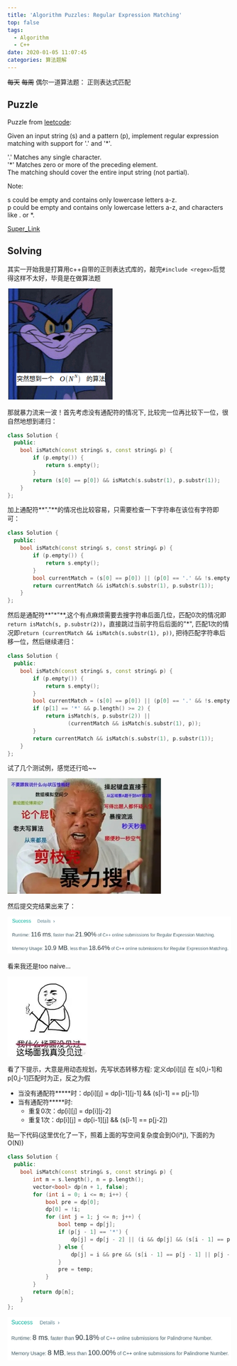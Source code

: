 ```yaml
---
title: 'Algorithm Puzzles: Regular Expression Matching'
top: false
tags:
  - Algorithm
  - C++
date: 2020-01-05 11:07:45
categories: 算法题解
---
```

~~每天~~ ~~每周~~ 偶尔一道算法题： 正则表达式匹配
<!--more-->

## Puzzle
Puzzle from [leetcode](https://leetcode.com):

Given an input string (s) and a pattern (p), implement regular expression matching with support for '.' and '*'.

'.' Matches any single character.<br>
'*' Matches zero or more of the preceding element.<br>
The matching should cover the entire input string (not partial).

Note:

s could be empty and contains only lowercase letters a-z.<br>
p could be empty and contains only lowercase letters a-z, and characters like . or *.

[Super_Link](http://lzqblog.top)

## Solving
其实一开始我是打算用c++自带的正则表达式库的，敲完`#include <regex>`后觉得这样不太好，毕竟是在做算法题

![](Algorithm-Puzzles-Regular-Expression-Matching/Onn.png)

那就暴力流来一波！首先考虑没有通配符的情况下, 比较完一位再比较下一位，很自然地想到递归：
```cpp
class Solution {
  public:
    bool isMatch(const string& s, const string& p) {
        if (p.empty()) {
            return s.empty();
        }
        return (s[0] == p[0]) && isMatch(s.substr(1), p.substr(1));
    }
};
```

加上通配符**"."**的情况也比较容易，只需要检查一下字符串在该位有字符即可：
```cpp
class Solution {
  public:
    bool isMatch(const string& s, const string& p) {
        if (p.empty()) {
            return s.empty();
        }
        bool currentMatch = (s[0] == p[0]) || (p[0] == '.' && !s.empty());
        return currentMatch && isMatch(s.substr(1), p.substr(1));
    }
};
```

然后是通配符**"\*"**,这个有点麻烦需要去搜字符串后面几位，匹配0次的情况即`return isMatch(s, p.substr(2))`，直接跳过当前字符后后面的"*", 匹配1次的情况即`return (currentMatch && isMatch(s.substr(1), p))`, 把待匹配字符串后移一位，然后继续递归：
```cpp
class Solution {
  public:
    bool isMatch(const string& s, const string& p) {
        if (p.empty()) {
            return s.empty();
        }
        bool currentMatch = (s[0] == p[0]) || (p[0] == '.' && !s.empty());
        if (p[1] == '*' && p.length() >= 2) {
            return isMatch(s, p.substr(2)) ||
                   (currentMatch && isMatch(s.substr(1), p));
        }
        return currentMatch && isMatch(s.substr(1), p.substr(1));
    }
};
```
试了几个测试例，感觉还行哈~~

![](Algorithm-Puzzles-Regular-Expression-Matching/baoli.jpg)

然后提交完结果出来了：

![](Algorithm-Puzzles-Regular-Expression-Matching/s1.png)

看来我还是too naive...

![](Algorithm-Puzzles-Regular-Expression-Matching/meijianguo.jpeg)

看了下提示，大意是用动态规划，先写状态转移方程:
定义dp[i][j] 在 s[0,i-1]和p[0,j-1]匹配时为正，反之为假
- 当没有通配符**\***时：dp[i][j] = dp[i-1][j-1] && (s[i-1] == p[j-1])
- 当有通配符**\***时:
  - 重复0次：dp[i][j] = dp[i][j-2]
  - 重复1次：dp[i][j] = dp[i-1][j] && (s[i-1] == p[j-2])

贴一下代码(这里优化了一下，照着上面的写空间复杂度会到O(i*j), 下面的为O(N))

```cpp
class Solution {
  public:
    bool isMatch(const string& s, const string& p) {
        int m = s.length(), n = p.length();
        vector<bool> dp(n + 1, false);
        for (int i = 0; i <= m; i++) {
            bool pre = dp[0];
            dp[0] = !i;
            for (int j = 1; j <= n; j++) {
                bool temp = dp[j];
                if (p[j - 1] == '*') {
                    dp[j] = dp[j - 2] || (i && dp[j] && (s[i - 1] == p[j - 2] || p[j - 2] == '.'));
                } else {
                    dp[j] = i && pre && (s[i - 1] == p[j - 1] || p[j - 1] == '.');
                }
                pre = temp;
            }
        }
        return dp[n];
    }
};
```
![](Algorithm-Puzzles-Palindrome-Number/s2.png)
